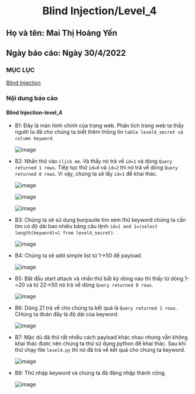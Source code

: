 # <div align="center"><p> Blind Injection/Level_4</p></div>
 ## Họ và tên: Mai Thị Hoàng Yến
 ## Ngày báo cáo: Ngày 30/4/2022
 ### MỤC LỤC
   [Blind Injection](#gioithieu)
   
### Nội dung báo cáo 
#### Blind Injection-level_4 <a name="gioithieu"></a>
- B1: Đây là màn hình chính của trang web. Phân tích trang web ta thấy người ta đã cho chúng ta biết thêm thông tin `table level4_secret và column keyword`.

  ![image](https://user-images.githubusercontent.com/101852647/166135828-a34c9508-9b0e-47b7-8683-c7f7c4423182.png)

- B2: Nhấn thử vào `click me`. Và thấy nó trả về `id=1` và dòng `Query returned 1 rows`. Tiếp tục thử `id=0` và `id=2` thì nó trả về dòng `Query returned 0 rows`. Vì vậy, chúng ta sẽ lấy `id=1` để khai thác.

   ![image](https://user-images.githubusercontent.com/101852647/166135899-58cdd1a2-c09c-4a70-ae17-b59e15aeac66.png)

   ![image](https://user-images.githubusercontent.com/101852647/166135905-bfdf7c70-d1ef-45dc-ab3c-6cc049ddc9ca.png)

   ![image](https://user-images.githubusercontent.com/101852647/166135913-acaea5f0-20ff-4efc-a539-9d10837f9591.png)

- B3: Chúng ta sẽ sử dụng burpsuite tìm xem thử keyword chúng ta cần tìm có độ dài bao nhiêu bằng câu lệnh `id=1 and 1=(select length(keyword)=1 from level4_secret)`.

   ![image](https://user-images.githubusercontent.com/101852647/166136005-db4a6801-d854-4a02-a95c-410cfa270f18.png)

- B4: Chúng ta sẽ add simple list từ 1->50 để payload.

   ![image](https://user-images.githubusercontent.com/101852647/166136056-a83caf7f-60ee-4c9e-8cfd-a9e15807d544.png)

- B5: Bắt đầu start attack và nhấn thử bất kỳ dòng nào thì thấy từ dòng 1->20 và từ 22->50 nó trả về dòng `Query returned 0 rows`.

   ![image](https://user-images.githubusercontent.com/101852647/166136117-7ca78ba7-daf9-45e0-9528-647c1392cc98.png)
   
- B6: Dòng 21 trả về cho chúng ta kết quả là `Query returned 1 rows`. CHúng ta đoán đây là độ dài của keyword.

   ![image](https://user-images.githubusercontent.com/101852647/166136162-8f1a2b71-1d66-4acd-b805-294e942632af.png)

- B7: Mặc dù đã thử rất nhiều cách payload khác nhau nhưng vẫn không khai thác được nên chúng ta thử sử dụng python để khai thác. Sau khi thử chạy file `level4.py` thì nó đã trả về kết quả cho chúng ta keyword.

   ![image](https://user-images.githubusercontent.com/101852647/166136240-cadb48af-48c1-4239-9dbd-78d8e23452f6.png)

- B8: Thử nhập keyword và chúng ta đã đăng nhập thành công.

    ![image](https://user-images.githubusercontent.com/101852647/166136254-e63acd68-5fa6-4c2c-9871-0895e593b31a.png)

